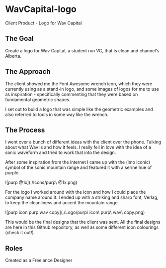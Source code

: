 # WavCapital-logo
Client Product - Logo for Wav Capital

## The Goal 

Create a logo for Wav Capital, a student run VC, that is clean and channel's Alberta. 

## The Approach 

The client showed me the Font Awesome wrench icon, which they were currently using as a stand-in logo, and some images of logos for me to use as inspiration - specifically commenting that they were based on fundamental geometric shapes. 

I set out to build a logo that was simple like the geometric examples and also referred to tools in some way like the wrench. 

## The Process

I went over a bunch of different ideas with the client over the phone. Talking about what Wav is and how it feels. I really fell in love with the idea of a sonic waveform and tried to work that into the design. 

After some inspiration from the internet I came up with the (imo iconic) symbol of the sonic mountain range and featured it with a serine hue of purple. 



![purp @1x](./Icons/purp\ @1x.png)

For the logo I worked around with the icon and how I could place the company name around it. I ended up with a striking and sharp font, Verlag, to keep the cleanliness and accent the mountain range.

![purp icon purp wav copy](./Logo/purp\ icon\ purp\ wav\ copy.png)

This would be the final designs that the client was sent. All the final designs are here in this Github repository, as well as some different icon colourings (check it out!). 

## Roles 

Created as a Freelance Designer 
